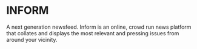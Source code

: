 # INFORM

A next generation newsfeed.
Inform is an online, crowd run news platform that collates and displays the most relevant and pressing issues from around your vicinity.
